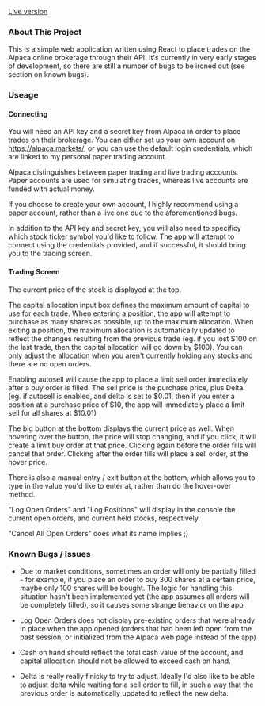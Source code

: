 [Live version](https://ruitais.github.io/alpacaPack/)


### About This Project

This is a simple web application written using React to place trades on the Alpaca online brokerage through their API. It's currently in very early stages of development, so there are still a number of bugs to be ironed out (see section on known bugs).

### Useage

#### Connecting
You will need an API key and a secret key from Alpaca in order to place trades on their brokerage. You can either set up your own account on https://alpaca.markets/, or you can use the default login credentials, which are linked to my personal paper trading account.

Alpaca distinguishes between paper trading and live trading accounts. Paper accounts are used for simulating trades, whereas live accounts are funded with actual money.

If you choose to create your own account, I highly recommend using a paper account, rather than a live one due to the aforementioned bugs.

In addition to the API key and secret key, you will also need to specificy which stock ticker symbol you'd like to follow. The app will attempt to connect using the credentials provided, and if successful, it should bring you to the trading screen.

#### Trading Screen
The current price of the stock is displayed at the top.

The capital allocation input box defines the maximum amount of capital to use for each trade. When entering a position, the app will attempt to purchase as many shares as possible, up to the maximum allocation. When exiting a position, the maximum allocation is automatically updated to reflect the changes resulting from the previous trade (eg. if you lost $100 on the last trade, then the capital allocation will go down by $100). You can only adjust the allocation when you aren't currently holding any stocks and there are no open orders.

Enabling autosell will cause the app to place a limit sell order immediately after a buy order is filled. The sell price is the purchase price, plus Delta. (eg. if autosell is enabled, and delta is set to $0.01, then if you enter a position at a purchase price of $10, the app will immediately place a limit sell for all shares at $10.01)

The big button at the bottom displays the current price as well. When hovering over the button, the price will stop changing, and if you click, it will create a limit buy order at that price. Clicking again before the order fills will cancel that order. Clicking after the order fills will place a sell order, at the hover price.

There is also a manual entry / exit button at the bottom, which allows you to type in the value you'd like to enter at, rather than do the hover-over method.

"Log Open Orders" and "Log Positions" will display in the console the current open orders, and current held stocks, respectively.

"Cancel All Open Orders" does what its name implies ;)



### Known Bugs / Issues
- Due to market conditions, sometimes an order will only be partially filled - for example, if you place an order to buy 300 shares at a certain price, maybe only 100 shares will be bought. The logic for handling this situation hasn't been implemented yet (the app assumes all orders will be completely filled), so it causes some strange behavior on the app

- Log Open Orders does not display pre-existing orders that were already in place when the app opened (orders that had been left open from the past session, or initialized from the Alpaca web page instead of the app)

- Cash on hand should reflect the total cash value of the account, and capital allocation should not be allowed to exceed cash on hand.

- Delta is really really finicky to try to adjust. Ideally I'd also like to be able to adjust delta while waiting for a sell order to fill, in such a way that the previous order is automatically updated to reflect the new delta.
